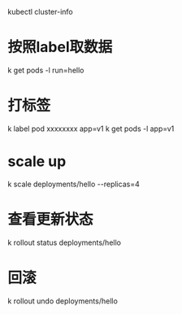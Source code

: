 kubectl cluster-info

# 按照label取数据
k get pods -l run=hello

# 打标签
k label pod xxxxxxxx app=v1
k get pods -l app=v1

# scale up
k scale deployments/hello --replicas=4

# 查看更新状态
k rollout status deployments/hello

# 回滚
k rollout undo deployments/hello

